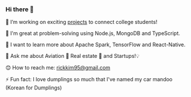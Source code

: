 ### Hi there 👋


🔭 I’m working on exciting [projects](www.popsocial.app) to connect college students! 

🧠 I'm great at problem-solving using Node.js, MongoDB and TypeScript. 

🌱 I want to learn more about Apache Spark, TensorFlow and React-Native. 

💬 Ask me about Aviation 🛫 Real estate 🏡 and Startups!💡 

😊 How to reach me: [rickkim95@gmail.com](rickkim95@gmail.com)

⚡ Fun fact: I love dumplings so much that I've named my car mandoo (Korean for Dumplings)

